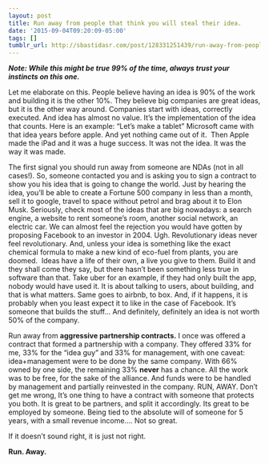 ```yaml
---
layout: post
title: Run away from people that think you will steal their idea.
date: '2015-09-04T09:20:09-05:00'
tags: []
tumblr_url: http://sbastidasr.com/post/128331251439/run-away-from-people-that-think-you-will-steal
---
```

***Note: While this might be true 99% of the time, always trust your instincts on this one.***

Let me elaborate on this. People believe having an idea is 90% of the work and building it is the other 10%. They believe big companies are great ideas, but it is the other way around. Companies start with ideas, correctly executed. And idea has almost no value. It’s the implementation of the idea that counts. Here is an example: “Let’s make a tablet” Microsoft came with that idea years before apple. And yet nothing came out of it.  Then Apple made the iPad and it was a huge success. It was not the idea. It was the way it was made.

The first signal you should run away from someone are NDAs (not in all cases!). So, someone contacted you and is asking you to sign a contract to show you his idea that is going to change the world. Just by hearing the idea, you’ll be able to create a Fortune 500 company in less than a month, sell it to google, travel to space without petrol and brag about it to Elon Musk. Seriously, check most of the ideas that are big nowadays: a search engine, a website to rent someone’s room, another social network, an electric car. We can almost feel the rejection you would have gotten by proposing Facebook to an investor in 2004. Ugh. Revolutionary ideas never feel revolutionary. And, unless your idea is something like the exact chemical formula to make a new kind of eco-fuel from plants, you are doomed.  Ideas have a life of their own, a live you give to them. Build it and they shall come they say, but there hasn’t been something less true in software than that. Take uber for an example, if they had only built the app, nobody would have used it. It is about talking to users, about building, and that is what matters. Same goes to airbnb, to box. And, if it happens, it is probably when you least expect it to like in the case of Facebook. It’s someone that builds the stuff… And definitely, definitely an idea is not worth 50% of the company.

Run away from **aggressive partnership contracts.** I once was offered a contract that formed a partnership with a company. They offered 33% for me, 33% for the “idea guy” and 33% for management, with one caveat: idea+management were to be done by the same company. With 66% owned by one side, the remaining 33% **never** has a chance. All the work was to be free, for the sake of the alliance. And funds were to be handled by management and partially reinvested in the company. RUN, AWAY. Don’t get me wrong, It’s one thing to have a contract with someone that protects you both. It is great to be partners, and split it accordingly. Its great to be employed by someone. Being tied to the absolute will of someone for 5 years, with a small revenue income…. Not so great.

If it doesn’t sound right, it is just not right.

**Run. Away.**
